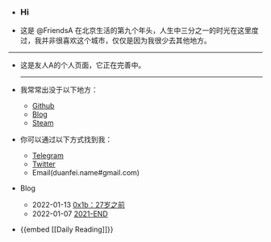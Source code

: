 - ### Hi
- 这是 @FriendsA 在北京生活的第九个年头，人生中三分之一的时光在这里度过，我并非很喜欢这个城市，仅仅是因为我很少去其他地方。
- ---
- 这是友人A的个人页面，它正在完善中。
  
  ---
- 我常常出没于以下地方：
	- [Github](https://github.com/shaonianche)
	- [Blog](https://blog.duanfei.org/blog/)
	- [Steam](https://steamcommunity.com/id/duanf/)
- 你可以通过以下方式找到我：
	- [Telegram](https://t.me/Alone_cmj)
	- [Twitter](https://twitter.com/Bonjour_Ar)
	- Email(duanfei.name#gmail.com)
- Blog
	- 2022-01-13  [0x1b：27岁之前](https://blog.duanfei.org/blog/2022/01/0x1b)
	- 2022-01-07  [2021-END](https://blog.duanfei.org/blog/2022/01/2021-end)
- {{embed [[Daily Reading]]}}